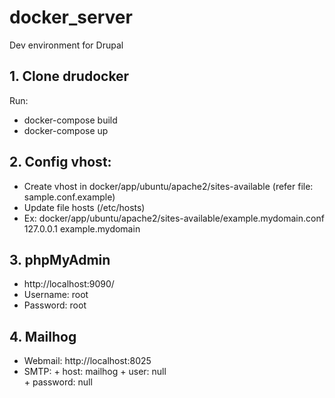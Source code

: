 # docker_server
Dev environment for Drupal
## 1. Clone drudocker
   Run:
   - docker-compose build
   - docker-compose up 

## 2. Config vhost: 
  - Create vhost in  docker/app/ubuntu/apache2/sites-available  (refer file: sample.conf.example)
  - Update file hosts (/etc/hosts)
  - Ex: 
      docker/app/ubuntu/apache2/sites-available/example.mydomain.conf
      127.0.0.1 example.mydomain
    
## 3. phpMyAdmin
- http://localhost:9090/
- Username: root
- Password: root

## 4. Mailhog
- Webmail: http://localhost:8025
- SMTP: + host: mailhog
        + user: null        
        + password: null
